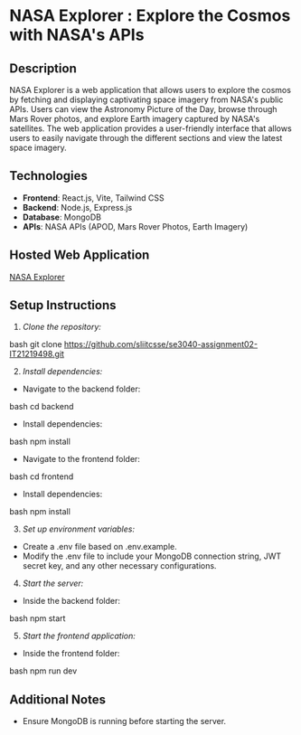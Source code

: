 # NASA Explorer : Explore the Cosmos with NASA's APIs

## Description

NASA Explorer is a web application that allows users to explore the cosmos by fetching and displaying captivating space imagery from NASA's public APIs. Users can view the Astronomy Picture of the Day, browse through Mars Rover photos, and explore Earth imagery captured by NASA's satellites. The web application provides a user-friendly interface that allows users to easily navigate through the different sections and view the latest space imagery.

## Technologies

- **Frontend**: React.js, Vite, Tailwind CSS
- **Backend**: Node.js, Express.js
- **Database**: MongoDB
- **APIs**: NASA APIs (APOD, Mars Rover Photos, Earth Imagery)

## Hosted Web Application

[NASA Explorer](https://nasaexplorer-3f2oz1bdi-chamikaras-projects-94a7be8c.vercel.app)

## Setup Instructions

1. _Clone the repository:_

bash
git clone https://github.com/sliitcsse/se3040-assignment02-IT21219498.git

2. _Install dependencies:_

- Navigate to the backend folder:

bash
cd backend

- Install dependencies:

bash
npm install

- Navigate to the frontend folder:

bash
cd frontend

- Install dependencies:

bash
npm install

3. _Set up environment variables:_

- Create a .env file based on .env.example.
- Modify the .env file to include your MongoDB connection string, JWT secret key, and any other necessary configurations.

4. _Start the server:_

- Inside the backend folder:

bash
npm start

5. _Start the frontend application:_

- Inside the frontend folder:

bash
npm run dev

## Additional Notes

- Ensure MongoDB is running before starting the server.
